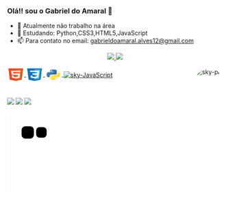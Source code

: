 ### Olá!! sou o Gabriel do Amaral 👋

- 🔭 Atualmente não trabalho na área
- 🌱 Estudando: Python,CSS3,HTML5,JavaScript
- 📫 Para contato no email: gabrieldoamaral.alves12@gmail.com

<div align="center">
  <a href="https://github.com/skypse">
  <img width="42%" src="https://github-readme-stats.vercel.app/api?username=skypse&show_icons=true&theme=aura_dark&include_all_commits=true&count_private=true">
  <img width="50%" src="https://github-readme-stats.vercel.app/api/top-langs/?username=skypse&layout=compact&langs_count=7&theme=aura_dark">
    
</div>
  <div style="display: inline_block"><br>
  <img align="center" alt="sky-HTML" height="30" width="40" src="https://raw.githubusercontent.com/devicons/devicon/master/icons/html5/html5-original.svg">
  <img align="center" alt="sky-CSS" height="30" width="40" src="https://raw.githubusercontent.com/devicons/devicon/master/icons/css3/css3-original.svg">
  <img align="center" alt="sky-Python" height="30" width="40" src="https://raw.githubusercontent.com/devicons/devicon/master/icons/python/python-original.svg">
  <img align="center" alt="sky-JavaScript" height="30" width="40" src="https://cdn.jsdelivr.net/gh/devicons/devicon/icons/javascript/javascript-original.svg" />
  <img align="right" alt="sky-pic" height="150" style="border-radius:50px;" 
       src="https://cdn.discordapp.com/attachments/653429742686568478/957785559764463716/download20220300203655.png">
</div>
  
  #
  
  </div>
  <a href="https://www.instagram.com/skypse_/" target="_blank"><img src="https://img.shields.io/badge/-Instagram-%23E4405F?style=for-the-badge&logo=instagram&logoColor=white" target="_blank"></a>
 	<a href="https://www.twitch.tv/skypse_" target="_blank"><img src="https://img.shields.io/badge/Twitch-9146FF?style=for-the-badge&logo=twitch&logoColor=white" target="_blank"></a>
  <a href = "mailto:gabrieldoamaral.alves12@gmail.com"><img src="https://img.shields.io/badge/-Gmail-%23333?style=for-the-badge&logo=gmail&logoColor=white" target="_blank"></a>
  
  ![Snake animation](https://github.com/skypse/skypse/blob/output/github-contribution-grid-snake.svg)

  </div>
 
 

